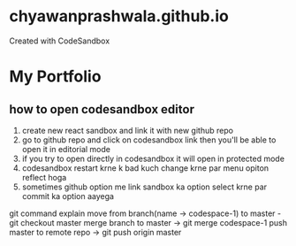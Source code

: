 # chyawanprashwala.github.io

Created with CodeSandbox

# My Portfolio

## how to open codesandbox editor

1. create new react sandbox and link it with new github repo
1. go to github repo and click on codesandbox link then you'll be able to open it in editorial mode
1. if you try to open directly in codesandbox it will open in protected mode
1. codesandbox restart krne k bad kuch change krne par menu opiton reflect hoga
1. sometimes github option me link sandbox ka option select krne par commit ka option aayega

git command explain
move from branch(name -> codespace-1) to master - git checkout master
merge branch to master -> git merge codespace-1
push master to remote repo -> git push origin master

